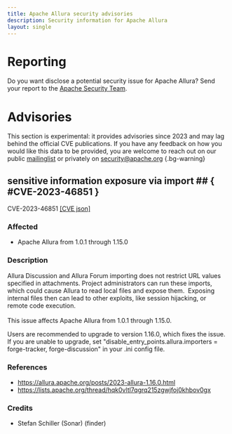 ```yaml
---
title: Apache Allura security advisories
description: Security information for Apache Allura
layout: single
---
```


# Reporting

Do you want disclose a potential security issue for Apache Allura? Send your report to the [Apache Security Team](mailto:security@apache.org).

# Advisories

This section is experimental: it provides advisories since 2023 and may lag behind the official CVE publications. If you have any feedback on how you would like this data to be provided, you are welcome to reach out on our public [mailinglist](/mailinglist) or privately on [security@apache.org](mailto:security@apache.org)
{.bg-warning}

## sensitive information exposure via import ## { #CVE-2023-46851 }

CVE-2023-46851 [\[CVE json\]](./CVE-2023-46851.cve.json)

### Affected

* Apache Allura from 1.0.1 through 1.15.0


### Description

<div>Allura Discussion and Allura Forum importing does not restrict URL values specified in attachments. Project administrators can run these imports, which could cause Allura to read local files and expose them.&nbsp; Exposing internal files then can lead to other exploits, like session hijacking, or remote code execution.<br></div><div><br></div><div>This issue affects Apache Allura from 1.0.1 through 1.15.0.</div><p></p><p>Users are recommended to upgrade to version 1.16.0, which fixes the issue.&nbsp; If you are unable to upgrade, set "disable_entry_points.allura.importers = forge-tracker, forge-discussion" in your .ini config file.<br></p>

### References
* https://allura.apache.org/posts/2023-allura-1.16.0.html
* https://lists.apache.org/thread/hqk0vltl7qgrq215zgwjfoj0khbov0gx


### Credits
* Stefan Schiller (Sonar) (finder)
